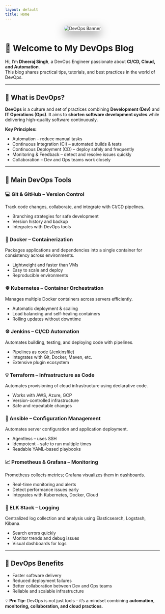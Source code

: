 ```yaml
---
layout: default
title: Home
---
```


<!-- Centered Banner Image -->
<div style="text-align:center; margin-bottom: 30px;">
  <img src="{{ '/assets/images/banner.jpg' | relative_url }}" alt="DevOps Banner" style="max-width:90%; border-radius:15px; box-shadow: 0 10px 30px rgba(0,0,0,0.5);">
</div>

# 🌟 Welcome to My DevOps Blog

Hi, I’m **Dheeraj Singh**, a DevOps Engineer passionate about **CI/CD, Cloud, and Automation**.  
This blog shares practical tips, tutorials, and best practices in the world of DevOps.

---

## 🔹 What is DevOps?

<div class="post-card">
<p><strong>DevOps</strong> is a culture and set of practices combining <strong>Development (Dev)</strong> and <strong>IT Operations (Ops)</strong>.  
It aims to <strong>shorten software development cycles</strong> while delivering high-quality software continuously.</p>

<p><strong>Key Principles:</strong></p>
<ul>
<li>Automation – reduce manual tasks</li>
<li>Continuous Integration (CI) – automated builds & tests</li>
<li>Continuous Deployment (CD) – deploy safely and frequently</li>
<li>Monitoring & Feedback – detect and resolve issues quickly</li>
<li>Collaboration – Dev and Ops teams work closely</li>
</ul>
</div>

---

## 🔹 Main DevOps Tools

<div class="post-card">
<h3>💻 Git & GitHub – Version Control</h3>
<p>Track code changes, collaborate, and integrate with CI/CD pipelines.</p>
<ul>
<li>Branching strategies for safe development</li>
<li>Version history and backup</li>
<li>Integrates with DevOps tools</li>
</ul>
</div>

<div class="post-card">
<h3>🐳 Docker – Containerization</h3>
<p>Packages applications and dependencies into a single container for consistency across environments.</p>
<ul>
<li>Lightweight and faster than VMs</li>
<li>Easy to scale and deploy</li>
<li>Reproducible environments</li>
</ul>
</div>

<div class="post-card">
<h3>☸️ Kubernetes – Container Orchestration</h3>
<p>Manages multiple Docker containers across servers efficiently.</p>
<ul>
<li>Automatic deployment & scaling</li>
<li>Load balancing and self-healing containers</li>
<li>Rolling updates without downtime</li>
</ul>
</div>

<div class="post-card">
<h3>⚙️ Jenkins – CI/CD Automation</h3>
<p>Automates building, testing, and deploying code with pipelines.</p>
<ul>
<li>Pipelines as code (Jenkinsfile)</li>
<li>Integrates with Git, Docker, Maven, etc.</li>
<li>Extensive plugin ecosystem</li>
</ul>
</div>

<div class="post-card">
<h3>💡 Terraform – Infrastructure as Code</h3>
<p>Automates provisioning of cloud infrastructure using declarative code.</p>
<ul>
<li>Works with AWS, Azure, GCP</li>
<li>Version-controlled infrastructure</li>
<li>Safe and repeatable changes</li>
</ul>
</div>

<div class="post-card">
<h3>🔧 Ansible – Configuration Management</h3>
<p>Automates server configuration and application deployment.</p>
<ul>
<li>Agentless – uses SSH</li>
<li>Idempotent – safe to run multiple times</li>
<li>Readable YAML-based playbooks</li>
</ul>
</div>

<div class="post-card">
<h3>📈 Prometheus & Grafana – Monitoring</h3>
<p>Prometheus collects metrics; Grafana visualizes them in dashboards.</p>
<ul>
<li>Real-time monitoring and alerts</li>
<li>Detect performance issues early</li>
<li>Integrates with Kubernetes, Docker, Cloud</li>
</ul>
</div>

<div class="post-card">
<h3>📝 ELK Stack – Logging</h3>
<p>Centralized log collection and analysis using Elasticsearch, Logstash, Kibana.</p>
<ul>
<li>Search errors quickly</li>
<li>Monitor trends and debug issues</li>
<li>Visual dashboards for logs</li>
</ul>
</div>

---

## 🔹 DevOps Benefits

<div class="post-card">
<ul>
<li>Faster software delivery</li>
<li>Reduced deployment failures</li>
<li>Better collaboration between Dev and Ops teams</li>
<li>Reliable and scalable infrastructure</li>
</ul>
</div>

💡 **Pro Tip:** DevOps is not just tools – it’s a mindset combining **automation, monitoring, collaboration, and cloud practices**.
